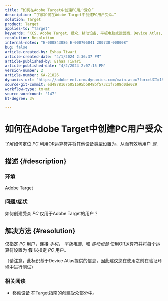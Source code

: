 ```yaml
---
title: “如何在Adobe Target中创建PC用户受众”
description: “了解如何在Adobe Target中创建PC用户受众。”
solution: Target
product: Target
applies-to: "Target"
keywords: “KCS、Adobe Target、受众、移动设备、平板电脑或运营商、Device Atlas、环境、操作方法”
resolution: Resolution
internal-notes: "E-000843086 E-000706041 200730-000008"
bug: false
article-created-by: Eshaa Tiwari
article-created-date: "4/1/2024 2:36:37 PM"
article-published-by: Eshaa Tiwari
article-published-date: "4/2/2024 2:07:15 PM"
version-number: 2
article-number: KA-21826
dynamics-url: "https://adobe-ent.crm.dynamics.com/main.aspx?forceUCI=1&pagetype=entityrecord&etn=knowledgearticle&id=fc1d1a3b-35f0-ee11-904c-6045bd006268"
source-git-commit: ed48781675051695bb848bf573c1f7508d0de029
workflow-type: tm+mt
source-wordcount: '147'
ht-degree: 3%

---
```


# 如何在Adobe Target中创建PC用户受众


了解如何定位 *PC* 利用OR运算符并将其他设备类型设置为，从而有效地用户 *假*.

## 描述 {#description}


### 环境

Adobe Target

### 问题/症状

如何创建受众 *PC* 仅用于Adobe Target的用户？


## 解决方法 {#resolution}


仅指定 *PC* 用户，连接 *手机*， *平板电脑*、和 *移动设备* 使用OR运算符并将每个运算符设置为 <b>假</b> 以指定 *PC* 用户。

（请注意，此标识基于Device Atlas提供的信息，因此建议您在使用之前在验证环境中进行测试）



### <b>相关阅读</b>

- [移动设备](https://experienceleague.adobe.com/en/docs/target/using/audiences/create-audiences/categories-audiences/mobile#) 在Target指南的创建受众部分中。





